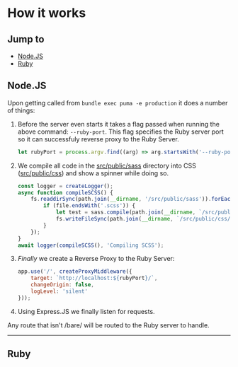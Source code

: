 # How it works

## Jump to
- [Node.JS](#nodejs)
- [Ruby](#ruby)

## Node.JS 
Upon getting called from `bundle exec puma -e production` it does a number of things:

1. Before the server even starts it takes a flag passed when running the above command: `--ruby-port`.
This flag specifies the Ruby server port so it can successfuly reverse proxy to the Ruby Server.
    ```js
    let rubyPort = process.argv.find((arg) => arg.startsWith('--ruby-port').split('=')[1] || 9292;
    ```
2. We compile all code in the [src/public/sass](../src/public/sass/) directory into CSS ([src/public/css](../src/public/css/)) and show a spinner while doing so.
    ```js
    const logger = createLogger();
    async function compileSCSS() {
        fs.readdirSync(path.join(__dirname, '/src/public/sass')).forEach((file) => {
            if (file.endsWith('.scss')) {
                let test = sass.compile(path.join(__dirname, `/src/public/sass/${file}`));
                fs.writeFileSync(path.join(__dirname, `/src/public/css/${file.replace('.scss', '.css')}`, test.css);
            }
        });
    }
    await logger(compileSCSS(), 'Compiling SCSS');
    ```
3. *Finally* we create a Reverse Proxy to the Ruby Server:
    ```js
    app.use('/', createProxyMiddleware({
        target: `http://localhost:${rubyPort}/`,
        changeOrigin: false,
        logLevel: 'silent'
    }));
    ```
4. Using Express.JS we finally listen for requests.

Any route that isn't /bare/ will be routed to the Ruby server to handle.

---
## Ruby 

